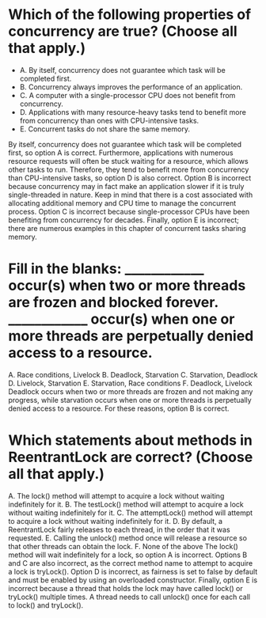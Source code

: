 # Which of the following properties of concurrency are true? (Choose all that apply.)
* A. By itself, concurrency does not guarantee which task will be completed first.
* B. Concurrency always improves the performance of an application.
* C. A computer with a single-processor CPU does not benefit from concurrency.
* D. Applications with many resource-heavy tasks tend to benefit more from concurrency than ones with CPU-intensive tasks.
* E. Concurrent tasks do not share the same memory.

By itself, concurrency does not guarantee which task will be completed first, so option A is correct.
Furthermore, applications with numerous resource requests will often be stuck waiting for a resource, which allows other tasks to run.
Therefore, they tend to benefit more from concurrency than CPU-intensive tasks, so option D is also correct.
Option B is incorrect because concurrency may in fact make an application slower if it is truly single-threaded in nature.
Keep in mind that there is a cost associated with allocating additional memory and CPU time to manage the concurrent process.
Option C is incorrect because single-processor CPUs have been benefiting from concurrency for decades.
Finally, option E is incorrect; there are numerous examples in this chapter of concurrent tasks sharing memory.

# Fill in the blanks: ____________ occur(s) when two or more threads are frozen and blocked forever. ____________ occur(s) when one or more threads are perpetually denied access to a resource.
A. Race conditions, Livelock
B. Deadlock, Starvation
C. Starvation, Deadlock
D. Livelock, Starvation
E. Starvation, Race conditions
F. Deadlock, Livelock
Deadlock occurs when two or more threads are frozen and not making any progress, while starvation occurs when one or more threads is perpetually denied access to a resource.
For these reasons, option B is correct.

# Which statements about methods in ReentrantLock are correct? (Choose all that apply.)
A. The lock() method will attempt to acquire a lock without waiting indefinitely for it.
B. The testLock() method will attempt to acquire a lock without waiting indefinitely for it.
C. The attemptLock() method will attempt to acquire a lock without waiting indefinitely for it.
D. By default, a ReentrantLock fairly releases to each thread, in the order that it was requested.
E. Calling the unlock() method once will release a resource so that other threads can obtain the lock.
F. None of the above
The lock() method will wait indefinitely for a lock, so option A is incorrect.
Options B and C are also incorrect, as the correct method name to attempt to acquire a lock is tryLock().
Option D is incorrect, as fairness is set to false by default and must be enabled by using an overloaded constructor.
Finally, option E is incorrect because a thread that holds the lock may have called lock() or tryLock() multiple times.
A thread needs to call unlock() once for each call to lock() and tryLock().